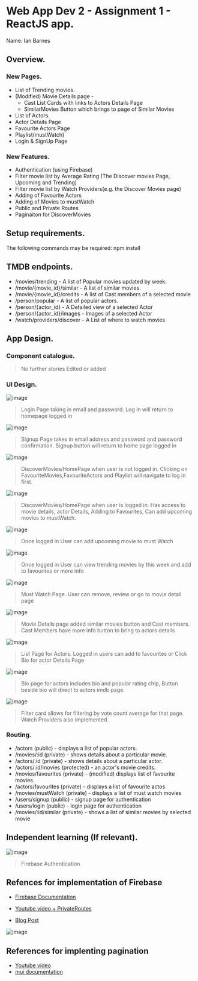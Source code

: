 # Web App Dev 2 - Assignment 1 - ReactJS app.

Name: Ian Barnes

## Overview.

### New Pages.

+ List of Trending movies.
+ (Modified) Movie Details page -
  + Cast List Cards with links to Actors Details Page
  + SimilarMovies Button which brings to page of Similar Movies
+ List of Actors.
+ Actor Details Page
+ Favourite Actors Page
+ Playlist(mustWatch)
+ Login & SignUp Page

### New Features.

+ Authentication (using Firebase) 
+ Filter movie list by Average Rating (The Discover movies Page, Upcoming and Trending)
+ Filter movie list by Watch Providers(e.g. the Discover Movies page)
+ Adding of Favourite Actors
+ Adding of Movies to mustWatch
+ Public and Private Routes
+ Paginaiton for DiscoverMovies

## Setup requirements.

The following commands may be required:
 npm install 

## TMDB endpoints.

+ /movies/trending - A list of Popular movies updated by week.
+ /movie/{movie_id}/similar - A list of similar movies. 
+ /movie/{movie_id}/credits - A list of Cast members of a selected movie
+ /person/popular - A list of popular actors.
+ /person/{actor_id} - A Detailed view of a selected Actor
+ /person/{actor_id}/images - Images of a selected Actor
+ /watch/providers/discover - A List of where to watch movies

## App Design.

### Component catalogue.
>No further stories Edited or added

### UI Design.

![image](./images/login.PNG)
>Login Page taking in email and password. Log in will return to homepage logged in

![image](./images/signup.PNG)

>Signup Page takes in email address and password and password confirmation. Signup button will return to home page logged in

![image](./images/discoverPublic.PNG)

>DiscoverMovies/HomePage when user is not logged in. Clicking on FavouriteMovies,FavouriteActors and Playlist will navigate to log in first.

![image](./images/discoverPrivate.PNG)

>DiscoverMovies/HomePage when user is logged in. Has access to movie details, actor Details, Adding to Favourites, Can add upcoming movies to mustWatch.

![image](./images/upcomingMovie.PNG)

>Once logged in User can add upcoming movie to must Watch 

![image](./images/trendingMovie.PNG)

>Once logged in User can view trending movies by this week and add to favourites or more info

![image](./images/mustWatch.PNG)

>Must Watch Page. User can remove, review or go to movie detail page

![image](./images/movieDetail.PNG)

>Movie Details page added similar movies button and Cast members. Cast Members have more info button to bring to actors details

![image](./images/actorList.PNG)

>List Page for Actors. Logged in users can add to favourites or Click Bio for actor Details Page

![image](./images/actorDetails.PNG)

>Bio page for actors includes bio and popular rating chip, Button beside bio will direct to actors imdb page.

![image](./images/filterCard.PNG)

>Filter card allows for filtering by vote count average for that page. Watch Providers also implemented.
### Routing.

+ /actors (public) - displays a list of popular actors.
+ /movies/:id (private) - shows details about a particular movie.
+ /actors/:id (private) - shows details about a particular actor.
+ /actors/:id/movies (protected) - an actor's movie credits.
+ /movies/favourites (private) - (modified) displays list of favourite movies.
+ /actors/favourites (private) - displays a list of favourite actos
+ /movies/mustWatch (private) - displays a list of must watch movies
+ /users/signup (public) - signup page for authentication
+ /users/login (public) - login page for authentication
+ /movies/:id/similar (private) - shows a list of similar movies by selected movie


## Independent learning (If relevant).

![image](./images/firebase.PNG)
>Firebase Authentication 

## Refences for implementation of Firebase
+ [Firebase Documentation](https://firebase.google.com/docs?gclid=CjwKCAiAksyNBhAPEiwAlDBeLFmJbo_e3-ogmR35UAUMkE9IIanL7VSwEQbkimCxlwelRP1Ae2hmqBoC1H8QAvD_BwE&gclsrc=aw.ds)

+ [Youtube video + PrivateRoutes](https://www.youtube.com/watch?v=PKwu15ldZ7k)
+ [Blog Post](https://blog.logrocket.com/user-authentication-firebase-react-apps/)

![image](./images/pagintation.PNG)

## References for implenting pagination
+ [Youtube video](https://www.youtube.com/watch?v=IYCa1F-OWmk)
+ [mui documentation](https://mui.com/material-ui/react-pagination/)
